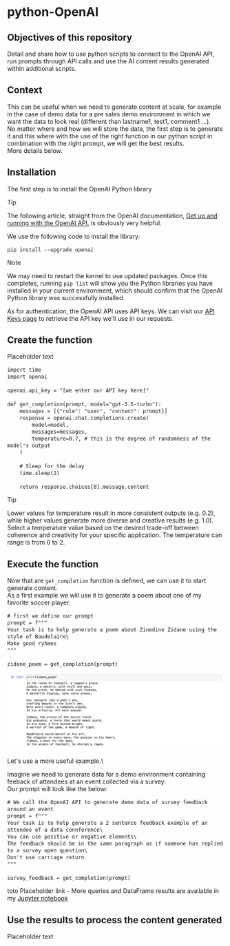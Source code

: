 # python-OpenAI

## Objectives of this repository
Detail and share how to use python scripts to connect to the OpenAI API, run prompts through API calls and use the AI content results generated within additional scripts.

## Context
This can be useful when we need to generate content at scale, for example in the case of demo data for a pre sales demo environment in which we want the data to look real (different than lastname1, test1, comment1 ...).\
No matter where and how we will store the data, the first step is to generate it and this where with the use of the right function in our python script in combination with the right prompt, we will get the best results.\
More details below.

## Installation
The first step is to install the OpenAI Python library
> [!TIP]
> The following article, straight from the OpenAI documentation, [Get up and running with the OpenAI API](https://platform.openai.com/docs/quickstart?context=python), is obviously very helpful.

We use the following code to install the library:
```
pip install --upgrade openai
```
> [!NOTE]
> We may need to restart the kernel to use updated packages.
> Once this completes, running `pip list` will show you the Python libraries you have installed in your current environment, which should confirm that the OpenAI Python library was successfully installed.

As for authentication, the OpenAI API uses API keys. We can visit our [API Keys page](https://platform.openai.com/account/api-keys) to retrieve the API key we'll use in our requests.

## Create the function
Placeholder text
```
import time
import openai

openai.api_key = "[we enter our API key here]"

def get_completion(prompt, model="gpt-3.5-turbo"):
    messages = [{"role": "user", "content": prompt}]
    response = openai.chat.completions.create(
        model=model,
        messages=messages,
        temperature=0.7, # this is the degree of randomness of the model's output
    )

    # Sleep for the delay
    time.sleep(2)
    
    return response.choices[0].message.content
```

>[!TIP]
>Lower values for temperature result in more consistent outputs (e.g. 0.2), while higher values generate more diverse and creative results (e.g. 1.0). Select a temperature value based on the desired trade-off between coherence and creativity for your specific application. The temperature can range is from 0 to 2.
  
## Execute the function
Now that are `get_completion` function is defined, we can use it to start generate content.\
As a first example we will use it to generate a poem about one of my favorite soccer player.
```
# first we define our prompt
prompt = f"""
Your task is to help generate a poem about Zinedine Zidane using the style of Baudelaire\
Make good ryhmes
"""

zidane_poem = get_completion(prompt)
```
![Screenshot - Print zidane poem](https://github.com/mboss10/python-OpenAI/blob/main/zidane_poem.png)
  
Let's use a more useful example.\

Imagine we need to generate data for a demo environment containing feeback of attendees at an event collected via a survey.\
Our prompt will look like the below:
```
# We call the OpenAI API to generate demo data of survey feedback around an event
prompt = f"""
Your task is to help generate a 2 sentence feedback example of an attendee of a data connference\
You can use positive or negative elements\
The feedback should be in the same paragraph as if someone has replied to a survey open question\
Don't use carriage return
"""

survey_feedback = get_completion(prompt)
```

  toto
Placeholder link - More queries and DataFrame results are available in my [Jupyter notebook](https://github.com/mboss10/python-Athena/blob/main/Athena%20connection%20and%20exploration.ipynb)

## Use the results to process the content generated
Placeholder text
